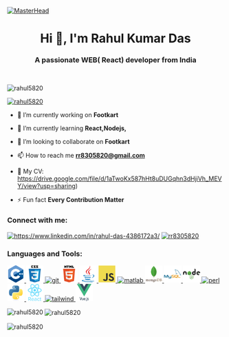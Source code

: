 [![MasterHead](https://user-images.githubusercontent.com/106918656/209438619-25091cdf-a126-4e95-a24c-5efdf8057606.gif)](https://rahuldas.io)
<h1 align="center">Hi 👋, I'm Rahul Kumar Das</h1>
<h3 align="center">A passionate WEB( React) developer from India</h3>
<img align="right alt="coding" width="400 src="https://www.google.com/search?q=programmer&udm=2&tbs=rimg:Cev-wQjJDhdFYXXs3QsYubIQsgIAwAIA2AIA4AIA&cs=1&rlz=1C1RXQR_enIN1074IN1075&hl=en&sa=X&ved=0CBoQuIIBahcKEwiwxP2s1bGIAxUAAAAAHQAAAAAQIw&biw=1536&bih=695&dpr=1.25#imgrc=35X6L1D39_KDvM&imgdii=6_7BCMkOF0X1vM">

<p align="left"> <img src="https://komarev.com/ghpvc/?username=rahul5820&label=Profile%20views&color=0e75b6&style=flat" alt="rahul5820" /> </p>

<p align="left"> <a href="https://github.com/ryo-ma/github-profile-trophy"><img src="https://github-profile-trophy.vercel.app/?username=rahul5820" alt="rahul5820" /></a> </p>

- 🔭 I’m currently working on **Footkart**

- 🌱 I’m currently learning **React,Nodejs,**

- 👯 I’m looking to collaborate on **Footkart**

- 📫 How to reach me **rr8305820@gmail.com**

- 📄 My CV: https://drive.google.com/file/d/1aTwoKx587hHt8uDUGqhn3dHjiVh_MEVY/view?usp=sharing)

- ⚡ Fun fact **Every Contribution Matter**

<h3 align="left">Connect with me:</h3>
<p align="left">
<a href="https://linkedin.com/in/https://www.linkedin.com/in/rahul-das-4386172a3/" target="blank"><img align="center" src="https://raw.githubusercontent.com/rahuldkjain/github-profile-readme-generator/master/src/images/icons/Social/linked-in-alt.svg" alt="https://www.linkedin.com/in/rahul-das-4386172a3/" height="30" width="40" /></a>
<a href="https://www.leetcode.com/rr8305820" target="blank"><img align="center" src="https://raw.githubusercontent.com/rahuldkjain/github-profile-readme-generator/master/src/images/icons/Social/leet-code.svg" alt="rr8305820" height="30" width="40" /></a>
</p>

<h3 align="left">Languages and Tools:</h3>
<p align="left"> <a href="https://www.w3schools.com/cpp/" target="_blank" rel="noreferrer"> <img src="https://raw.githubusercontent.com/devicons/devicon/master/icons/cplusplus/cplusplus-original.svg" alt="cplusplus" width="40" height="40"/> </a> <a href="https://www.w3schools.com/css/" target="_blank" rel="noreferrer"> <img src="https://raw.githubusercontent.com/devicons/devicon/master/icons/css3/css3-original-wordmark.svg" alt="css3" width="40" height="40"/> </a> <a href="https://git-scm.com/" target="_blank" rel="noreferrer"> <img src="https://www.vectorlogo.zone/logos/git-scm/git-scm-icon.svg" alt="git" width="40" height="40"/> </a> <a href="https://www.w3.org/html/" target="_blank" rel="noreferrer"> <img src="https://raw.githubusercontent.com/devicons/devicon/master/icons/html5/html5-original-wordmark.svg" alt="html5" width="40" height="40"/> </a> <a href="https://www.java.com" target="_blank" rel="noreferrer"> <img src="https://raw.githubusercontent.com/devicons/devicon/master/icons/java/java-original.svg" alt="java" width="40" height="40"/> </a> <a href="https://developer.mozilla.org/en-US/docs/Web/JavaScript" target="_blank" rel="noreferrer"> <img src="https://raw.githubusercontent.com/devicons/devicon/master/icons/javascript/javascript-original.svg" alt="javascript" width="40" height="40"/> </a> <a href="https://www.mathworks.com/" target="_blank" rel="noreferrer"> <img src="https://upload.wikimedia.org/wikipedia/commons/2/21/Matlab_Logo.png" alt="matlab" width="40" height="40"/> </a> <a href="https://www.mongodb.com/" target="_blank" rel="noreferrer"> <img src="https://raw.githubusercontent.com/devicons/devicon/master/icons/mongodb/mongodb-original-wordmark.svg" alt="mongodb" width="40" height="40"/> </a> <a href="https://www.mysql.com/" target="_blank" rel="noreferrer"> <img src="https://raw.githubusercontent.com/devicons/devicon/master/icons/mysql/mysql-original-wordmark.svg" alt="mysql" width="40" height="40"/> </a> <a href="https://nodejs.org" target="_blank" rel="noreferrer"> <img src="https://raw.githubusercontent.com/devicons/devicon/master/icons/nodejs/nodejs-original-wordmark.svg" alt="nodejs" width="40" height="40"/> </a> <a href="https://www.perl.org/" target="_blank" rel="noreferrer"> <img src="https://api.iconify.design/logos-perl.svg" alt="perl" width="40" height="40"/> </a> <a href="https://www.python.org" target="_blank" rel="noreferrer"> <img src="https://raw.githubusercontent.com/devicons/devicon/master/icons/python/python-original.svg" alt="python" width="40" height="40"/> </a> <a href="https://reactjs.org/" target="_blank" rel="noreferrer"> <img src="https://raw.githubusercontent.com/devicons/devicon/master/icons/react/react-original-wordmark.svg" alt="react" width="40" height="40"/> </a> <a href="https://tailwindcss.com/" target="_blank" rel="noreferrer"> <img src="https://www.vectorlogo.zone/logos/tailwindcss/tailwindcss-icon.svg" alt="tailwind" width="40" height="40"/> </a> <a href="https://vuejs.org/" target="_blank" rel="noreferrer"> <img src="https://raw.githubusercontent.com/devicons/devicon/master/icons/vuejs/vuejs-original-wordmark.svg" alt="vuejs" width="40" height="40"/> </a> </p>

<p><img align="left" src="https://github-readme-stats.vercel.app/api/top-langs?username=rahul5820&show_icons=true&locale=en&layout=compact" alt="rahul5820" /></p>

<p>&nbsp;<img align="center" src="https://github-readme-stats.vercel.app/api?username=rahul5820&show_icons=true&locale=en" alt="rahul5820" /></p>

<p><img align="center" src="https://github-readme-streak-stats.herokuapp.com/?user=rahul5820&" alt="rahul5820" /></p>
